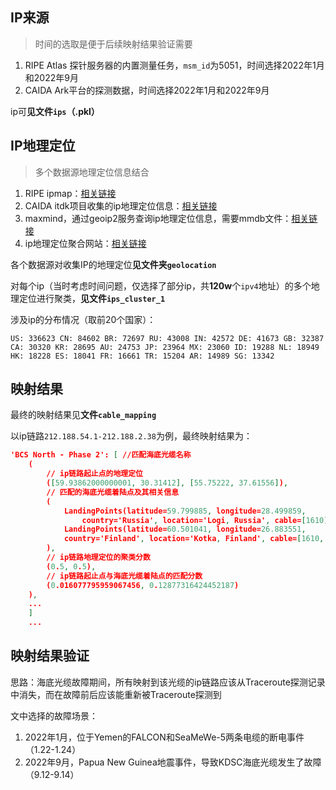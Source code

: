 
## IP来源
> 时间的选取是便于后续映射结果验证需要
1. RIPE Atlas 探针服务器的内置测量任务，`msm_id`为5051，时间选择2022年1月和2022年9月
2. CAIDA Ark平台的探测数据，时间选择2022年1月和2022年9月

ip可**见文件`ips`（.pkl）**
## IP地理定位
> 多个数据源地理定位信息结合

1. RIPE ipmap：[相关链接](https://ftp.ripe.net/ripe/ipmap/)
2. CAIDA itdk项目收集的ip地理定位信息：[相关链接](https://publicdata.caida.org/datasets/topology/ark/ipv4/itdk/2022-02/)
3. maxmind，通过geoip2服务查询ip地理定位信息，需要mmdb文件：[相关链接](https://github.com/P3TERX/GeoLite.mmdb)
4. ip地理定位聚合网站：[相关链接](https://www.iplocation.net/ip-lookup)

各个数据源对收集IP的地理定位**见文件夹`geolocation`**

对每个ip（当时考虑时间问题，仅选择了部分ip，共**120w**个`ipv4`地址）的多个地理定位进行聚类，**见文件`ips_cluster_1`**

涉及ip的分布情况（取前20个国家）：
```
US: 336623 CN: 84602 BR: 72697 RU: 43008 IN: 42572 DE: 41673 GB: 32387 CA: 30320 KR: 28695 AU: 24753 JP: 23964 MX: 23060 ID: 19288 NL: 18949 HK: 18228 ES: 18041 FR: 16661 TR: 15204 AR: 14989 SG: 13342
```

## 映射结果

最终的映射结果见**文件`cable_mapping`**

以ip链路`212.188.54.1-212.188.2.38`为例，最终映射结果为：
```json
'BCS North - Phase 2': [ //匹配海底光缆名称
	(
		// ip链路起止点的地理定位
		([59.93862000000001, 30.31412], [55.75222, 37.61556]),
		// 匹配的海底光缆着陆点及其相关信息
		(
			LandingPoints(latitude=59.799885, longitude=28.499859, 
				country='Russia', location='Logi, Russia', cable=[1610]), 
			LandingPoints(latitude=60.501041, longitude=26.883551, 
			country='Finland', location='Kotka, Finland', cable=[1610, 1710])
		), 
		// ip链路地理定位的聚类分数
		(0.5, 0.5), 
		// ip链路起止点与海底光缆着陆点的匹配分数
		(0.016077795959067456, 0.12877316424452187)
	),
	...
	]
	...
```

## 映射结果验证

思路：海底光缆故障期间，所有映射到该光缆的ip链路应该从Traceroute探测记录中消失，而在故障前后应该能重新被Traceroute探测到

文中选择的故障场景：
1. 2022年1月，位于Yemen的FALCON和SeaMeWe-5两条电缆的断电事件（1.22-1.24）
2. 2022年9月，Papua New Guinea地震事件，导致KDSC海底光缆发生了故障（9.12-9.14）
